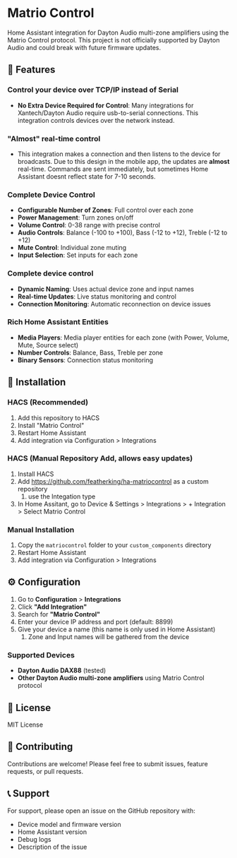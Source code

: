 # Matrio Control

Home Assistant integration for Dayton Audio multi-zone amplifiers using the Matrio Control protocol. This project is not officially supported by Dayton Audio and could break with future firmware updates.

## 🎵 Features

### **Control your device over TCP/IP instead of Serial**
- **No Extra Device Required for Control**: Many integrations for Xantech/Dayton Audio require usb-to-serial connections. This integration controls devices over the network instead.

### **"Almost" real-time control**
- This integration makes a connection and then listens to the device for broadcasts. Due to this design in the mobile app, the updates are **almost** real-time. Commands are sent immediately, but sometimes Home Assistant doesnt reflect state for 7-10 seconds.

### **Complete Device Control**
- **Configurable Number of Zones**: Full control over each zone
- **Power Management**: Turn zones on/off
- **Volume Control**: 0-38 range with precise control
- **Audio Controls**: Balance (-100 to +100), Bass (-12 to +12), Treble (-12 to +12)
- **Mute Control**: Individual zone muting
- **Input Selection**: Set inputs for each zone

### **Complete device control**
- **Dynamic Naming**: Uses actual device zone and input names
- **Real-time Updates**: Live status monitoring and control
- **Connection Monitoring**: Automatic reconnection on device issues

### **Rich Home Assistant Entities**
- **Media Players**: Media player entities for each zone (with Power, Volume, Mute, Source select)
- **Number Controls**: Balance, Bass, Treble per zone
- **Binary Sensors**: Connection status monitoring

## 🚀 Installation

### HACS (Recommended)

1. Add this repository to HACS
2. Install "Matrio Control"
3. Restart Home Assistant
4. Add integration via Configuration > Integrations

### HACS (Manual Repository Add, allows easy updates)

1. Install HACS
2. Add https://github.com/featherking/ha-matriocontrol as a custom repository
    1. use the Integation type
3. In Home Assitant, go to Device & Settings > Integrations > + Integration > Select Matrio Control

### Manual Installation

1. Copy the `matriocontrol` folder to your `custom_components` directory
2. Restart Home Assistant
3. Add integration via Configuration > Integrations

## ⚙️ Configuration

1. Go to **Configuration** > **Integrations**
2. Click **"Add Integration"**
3. Search for **"Matrio Control"**
4. Enter your device IP address and port (default: 8899)
5. Give your device a name (this name is only used in Home Assistant)
    1. Zone and Input names will be gathered from the device

### Supported Devices
- **Dayton Audio DAX88** (tested)
- **Other Dayton Audio multi-zone amplifiers** using Matrio Control protocol

## 📄 License

MIT License

## 🤝 Contributing

Contributions are welcome! Please feel free to submit issues, feature requests, or pull requests.

## 📞 Support

For support, please open an issue on the GitHub repository with:
- Device model and firmware version
- Home Assistant version
- Debug logs
- Description of the issue
